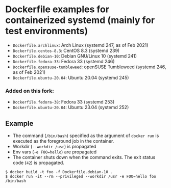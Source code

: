 # Dockerfile examples for containerized systemd (mainly for test environments)

* `Dockerfile.archlinux`: Arch Linux (systemd 247, as of Feb 2021)
* `Dockerfile.centos-8.3`: CentOS 8.3 (systemd 239)
* `Dockerfile.debian-10`: Debian GNU/Linux 10 (systemd 241)
* `Dockerfile.fedora-33`: Fedora 33 (systemd 246)
* `Dockerfile.opensuse-tumbleweed`: openSUSE Tumbleweed (systemd 246, as of Feb 2021)
* `Dockerfile.ubuntu-20.04`: Ubuntu 20.04 (systemd 245)

### Added on this fork:
* `Dockerfile.fedora-38`: Fedora 33 (systemd 253)
* `Dockerfile.ubuntu-20.04`: Ubuntu 23.04 (systemd 252)

## Example

* The command (`/bin/bash`) specified as the argument of `docker run` is executed as the foreground job in the container.
* Workdir (`--workdir /usr`) is propagated
* Env vars (`-e FOO=hello`) are propagated
* The container shuts down when the command exits. The exit status code (`42`) is propagated.

```console
$ docker build -t foo -f Dockerfile.debian-10 .
$ docker run -it --rm --privileged --workdir /usr -e FOO=hello foo /bin/bash
```